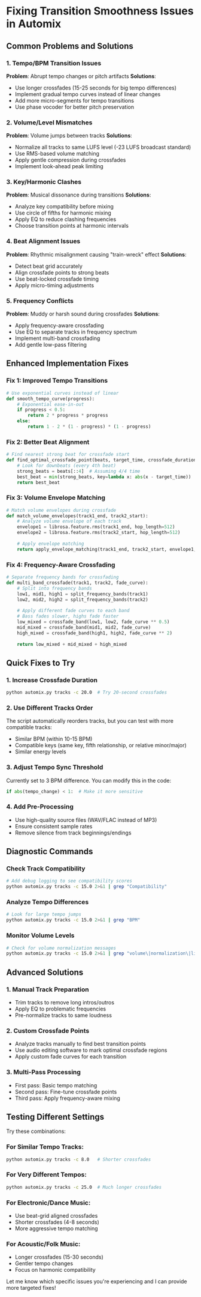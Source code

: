# Fixing Transition Smoothness Issues in Automix

## Common Problems and Solutions

### 1. **Tempo/BPM Transition Issues**

**Problem**: Abrupt tempo changes or pitch artifacts
**Solutions**:
- Use longer crossfades (15-25 seconds for big tempo differences)
- Implement gradual tempo curves instead of linear changes
- Add more micro-segments for tempo transitions
- Use phase vocoder for better pitch preservation

### 2. **Volume/Level Mismatches**

**Problem**: Volume jumps between tracks
**Solutions**:
- Normalize all tracks to same LUFS level (-23 LUFS broadcast standard)
- Use RMS-based volume matching
- Apply gentle compression during crossfades
- Implement look-ahead peak limiting

### 3. **Key/Harmonic Clashes**

**Problem**: Musical dissonance during transitions
**Solutions**:
- Analyze key compatibility before mixing
- Use circle of fifths for harmonic mixing
- Apply EQ to reduce clashing frequencies
- Choose transition points at harmonic intervals

### 4. **Beat Alignment Issues**

**Problem**: Rhythmic misalignment causing "train-wreck" effect
**Solutions**:
- Detect beat grid accurately
- Align crossfade points to strong beats
- Use beat-locked crossfade timing
- Apply micro-timing adjustments

### 5. **Frequency Conflicts**

**Problem**: Muddy or harsh sound during crossfades
**Solutions**:
- Apply frequency-aware crossfading
- Use EQ to separate tracks in frequency spectrum
- Implement multi-band crossfading
- Add gentle low-pass filtering

## Enhanced Implementation Fixes

### Fix 1: Improved Tempo Transitions
```python
# Use exponential curves instead of linear
def smooth_tempo_curve(progress):
    # Exponential ease-in-out
    if progress < 0.5:
        return 2 * progress * progress
    else:
        return 1 - 2 * (1 - progress) * (1 - progress)
```

### Fix 2: Better Beat Alignment
```python
# Find nearest strong beat for crossfade start
def find_optimal_crossfade_point(beats, target_time, crossfade_duration):
    # Look for downbeats (every 4th beat)
    strong_beats = beats[::4]  # Assuming 4/4 time
    best_beat = min(strong_beats, key=lambda x: abs(x - target_time))
    return best_beat
```

### Fix 3: Volume Envelope Matching
```python
# Match volume envelopes during crossfade
def match_volume_envelopes(track1_end, track2_start):
    # Analyze volume envelope of each track
    envelope1 = librosa.feature.rms(track1_end, hop_length=512)
    envelope2 = librosa.feature.rms(track2_start, hop_length=512)
    
    # Apply envelope matching
    return apply_envelope_matching(track1_end, track2_start, envelope1, envelope2)
```

### Fix 4: Frequency-Aware Crossfading
```python
# Separate frequency bands for crossfading
def multi_band_crossfade(track1, track2, fade_curve):
    # Split into frequency bands
    low1, mid1, high1 = split_frequency_bands(track1)
    low2, mid2, high2 = split_frequency_bands(track2)
    
    # Apply different fade curves to each band
    # Bass fades slower, highs fade faster
    low_mixed = crossfade_band(low1, low2, fade_curve ** 0.5)
    mid_mixed = crossfade_band(mid1, mid2, fade_curve)
    high_mixed = crossfade_band(high1, high2, fade_curve ** 2)
    
    return low_mixed + mid_mixed + high_mixed
```

## Quick Fixes to Try

### 1. Increase Crossfade Duration
```bash
python automix.py tracks -c 20.0  # Try 20-second crossfades
```

### 2. Use Different Tracks Order
The script automatically reorders tracks, but you can test with more compatible tracks:
- Similar BPM (within 10-15 BPM)
- Compatible keys (same key, fifth relationship, or relative minor/major)
- Similar energy levels

### 3. Adjust Tempo Sync Threshold
Currently set to 3 BPM difference. You can modify this in the code:
```python
if abs(tempo_change) < 1:  # Make it more sensitive
```

### 4. Add Pre-Processing
- Use high-quality source files (WAV/FLAC instead of MP3)
- Ensure consistent sample rates
- Remove silence from track beginnings/endings

## Diagnostic Commands

### Check Track Compatibility
```bash
# Add debug logging to see compatibility scores
python automix.py tracks -c 15.0 2>&1 | grep "Compatibility"
```

### Analyze Tempo Differences
```bash
# Look for large tempo jumps
python automix.py tracks -c 15.0 2>&1 | grep "BPM"
```

### Monitor Volume Levels
```bash
# Check for volume normalization messages
python automix.py tracks -c 15.0 2>&1 | grep "volume\|normalization\|limiting"
```

## Advanced Solutions

### 1. Manual Track Preparation
- Trim tracks to remove long intros/outros
- Apply EQ to problematic frequencies
- Pre-normalize tracks to same loudness

### 2. Custom Crossfade Points
- Analyze tracks manually to find best transition points
- Use audio editing software to mark optimal crossfade regions
- Apply custom fade curves for each transition

### 3. Multi-Pass Processing
- First pass: Basic tempo matching
- Second pass: Fine-tune crossfade points
- Third pass: Apply frequency-aware mixing

## Testing Different Settings

Try these combinations:

### For Similar Tempo Tracks:
```bash
python automix.py tracks -c 8.0   # Shorter crossfades
```

### For Very Different Tempos:
```bash
python automix.py tracks -c 25.0  # Much longer crossfades
```

### For Electronic/Dance Music:
- Use beat-grid aligned crossfades
- Shorter crossfades (4-8 seconds)
- More aggressive tempo matching

### For Acoustic/Folk Music:
- Longer crossfades (15-30 seconds)
- Gentler tempo changes
- Focus on harmonic compatibility

Let me know which specific issues you're experiencing and I can provide more targeted fixes!